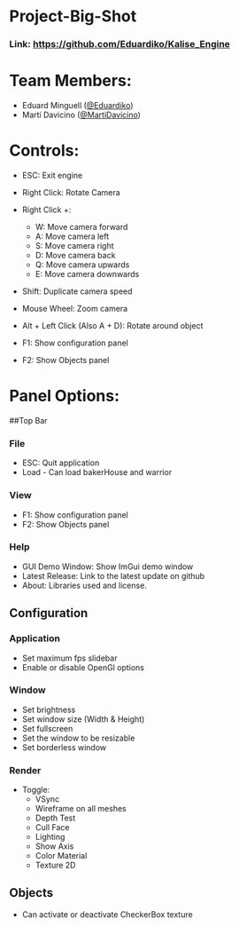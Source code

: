 # Project-Big-Shot

### Link: https://github.com/Eduardiko/Kalise_Engine

# Team Members:
 - Eduard Minguell ([@Eduardiko](https://github.com/Eduardiko))
 - Martí Davicino ([@MartiDavicino](https://github.com/MartiDavicino))

# Controls:

 - ESC: Exit engine

 - Right Click: Rotate Camera

 - Right Click +:
   - W: Move camera forward
   - A: Move camera left
   - S: Move camera right
   - D: Move camera back
   - Q: Move camera upwards
   - E: Move camera downwards

 - Shift: Duplicate camera speed

 - Mouse Wheel: Zoom camera

 - Alt + Left Click (Also A + D): Rotate around object

 - F1: Show configuration panel
 - F2: Show Objects panel


# Panel Options:
##Top Bar
### File
 - ESC: Quit application
 - Load - Can load bakerHouse and warrior
### View
 - F1: Show configuration panel
 - F2: Show Objects panel
### Help
 - GUI Demo Window: Show ImGui demo window
 - Latest Release: Link to the latest update on github
 - About: Libraries used and license.
## Configuration
### Application
 - Set maximum fps slidebar
 - Enable or disable OpenGl options
### Window
 - Set brightness
 - Set window size (Width & Height)
 - Set fullscreen
 - Set the window to be resizable
 - Set borderless window
### Render
 - Toggle:
   - VSync
   - Wireframe on all meshes
   - Depth Test
   - Cull Face
   - Lighting
   - Show Axis
   - Color Material
   - Texture 2D
## Objects
  - Can activate or deactivate CheckerBox texture
